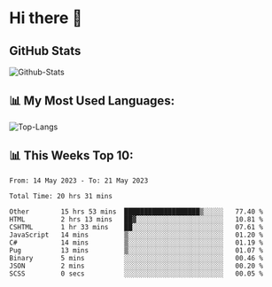 # Hi there 👋

## GitHub Stats
![Github-Stats](https://github-readme-stats-sigma-five.vercel.app/api?username=ltorson&show_icons=true&theme=radical&count_private=true)

## 📊 My Most Used Languages:
![Top-Langs](https://github-readme-stats-sigma-five.vercel.app/api/top-langs/?username=LTorson&layout=compact&langs_count=10)

## 📊 This Weeks Top 10:
<!--START_SECTION:waka-->

```text
From: 14 May 2023 - To: 21 May 2023

Total Time: 20 hrs 31 mins

Other        15 hrs 53 mins  ███████████████████▒░░░░░   77.40 %
HTML         2 hrs 13 mins   ██▓░░░░░░░░░░░░░░░░░░░░░░   10.81 %
CSHTML       1 hr 33 mins    ██░░░░░░░░░░░░░░░░░░░░░░░   07.61 %
JavaScript   14 mins         ▒░░░░░░░░░░░░░░░░░░░░░░░░   01.20 %
C#           14 mins         ▒░░░░░░░░░░░░░░░░░░░░░░░░   01.19 %
Pug          13 mins         ▒░░░░░░░░░░░░░░░░░░░░░░░░   01.07 %
Binary       5 mins          ░░░░░░░░░░░░░░░░░░░░░░░░░   00.46 %
JSON         2 mins          ░░░░░░░░░░░░░░░░░░░░░░░░░   00.20 %
SCSS         0 secs          ░░░░░░░░░░░░░░░░░░░░░░░░░   00.05 %
```

<!--END_SECTION:waka-->
